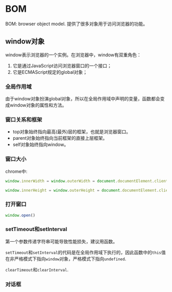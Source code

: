 # BOM
BOM: browser object model. 提供了很多对象用于访问浏览器的功能。

## window对象

window表示浏览器的一个实例。在浏览器中，window有双重角色：

1. 它是通过JavaScript访问浏览器窗口的一个接口；
2. 它是ECMAScript规定的global对象；


### 全局作用域
由于window对象扮演global对象，所以在全局作用域中声明的变量，函数都会变成window对象的属性和方法。

### 窗口关系和框架

* top对象始终指向最高(最外)层的框架，也就是浏览器窗口。
* parent对象始终指向当前框架的直接上层框架。
* self对象始终指向window。

### 窗口大小
chrome中:

```js
window.innerWidth = window.outerWidth = document.documentElement.clientWidth = 页面视口的大小(减去边框宽度)

window.innerHeight = window.outerHeight = document.documentElement.clientHeight = 页面视口的大小(减去边框宽度)
```

### 打开窗口

```js
window.open()
```

### setTimeout和setInterval
第一个参数传递字符串可能导致性能损失，建议用函数。

`setTimeout`和`setInterval`的代码是在全局作用域下执行的，因此函数中的`this`值在非严格模式下指向`window`对象，严格模式下指向`undefined`.

`clearTimeout`和`clearInterval`.

### 对话框
